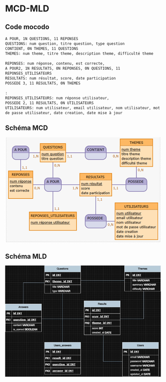 # MCD-MLD

## Code mocodo

```
A POUR, 1N QUESTIONS, 11 REPONSES
QUESTIONS: num question, titre question, type question
CONTIENT, 0N THEMES, 11 QUESTIONS
THEMES: num theme, titre theme, description theme, difficulté theme

REPONSES: num réponse, contenu, est correcte, 
A POUR2, 1N RESULTATS, 0N REPONSES, 0N QUESTIONS, 11 REPONSES_UTILISATEURS
RESULTATS: num résultat, score, date participation
POSSEDE 3, 11 RESULTATS, 0N THEMES

:
REPONSES_UTILISATEURS: num réponse utilisateur, 
POSSEDE 2, 11 RESULTATS, 0N UTILISATEURS
UTILISATEURS: num utilisateur, email utilisateur, nom utilisateur, mot de passe utilisateur, date creation, date mise à jour
```

## Schéma MCD 

![Schema MCD](./mcd.png)

## Schéma MLD 

![Schema MCD](./mld.jpg)

